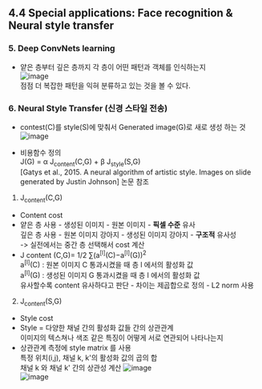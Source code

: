 ## 4.4 Special applications: Face recognition & Neural style transfer

### 5. Deep ConvNets learning 
- 얕은 층부터 깊은 층까지 각 층이 어떤 패턴과 객체를 인식하는지  
  ![image](https://github.com/user-attachments/assets/e00bb1e8-b8ff-49b3-9f80-2aac95b8c951)  
  점점 더 복잡한 패턴을 익혀 분류하고 있는 것을 볼 수 있다.

### 6. Neural Style Transfer (신경 스타일 전송)
- contest(C)를 style(S)에 맞춰서 Generated image(G)로 새로 생성 하는 것  
  ![image](https://github.com/user-attachments/assets/d29e0f1d-60fa-4352-87b7-02b6c80dcf91)  
  
- 비용함수 정의  
  J(G) = α J<sub>content</sub>(C,G) + β J<sub>style</sub>(S,G)  
  [Gatys et al., 2015. A neural algorithm of artistic style. Images on slide generated by Justin Johnson] 논문 참조

1. J<sub>content</sub>(C,G)
  - Content cost 
  - 얕은 층 사용 - 생성된 이미지 - 원본 이미지 - **픽셀 수준** 유사  
    깊은 층 사용 - 원본 이미지 강아지 - 생성된 이미지 강아지 - **구조적** 유사성  
    -> 실전에서는 중간 층 선택해서 cost 계산
  - J content (C,G)= 1/2 ∑(a<sup>[l]</sup>(C)−a<sup>[l]</sup>(G))<sup>2</sup>  
    a<sup>[l]</sup>(C) : 원본 이미지 C 통과시켰을 때 층 l 에서의 활성화 값  
    a<sup>[l]</sup>(G) : 생성된 이미지 G 통과시켰을 때 층 l 에서의 활성화 값  
    유사할수록 content 유사하다고 판단 - 차이는 제곱합으로 정의 - L2 norm 사용
2. J<sub>content</sub>(S,G)
  - Style cost 
  - Style = 다양한 채널 간의 활성화 값들 간의 상관관계  
    이미지의 텍스쳐나 색조 같은 특징이 어떻게 서로 연관되어 나타나는지
  - 상관관계 측정에 style matrix 를 사용  
    특정 위치(i,j), 채널 k, k'의 활성화 값의 곱의 합  
    채널 k 와 채널 k' 간의 상관성 계산
  ![image](https://github.com/user-attachments/assets/1884f20c-5ca8-478a-98a8-2a2d8f5b2e17)  
  ![image](https://github.com/user-attachments/assets/162fd75a-de23-4e78-b4dd-545bbee92d74)

